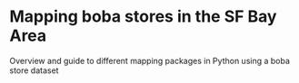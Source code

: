 # Mapping boba stores in the SF Bay Area
Overview and guide to different mapping packages in Python using a boba store dataset
